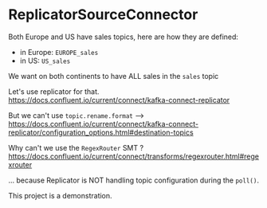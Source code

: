 # ReplicatorSourceConnector

Both Europe and US have sales topics, here are how they are defined:

* in Europe: `EUROPE_sales`
* in US: `US_sales`

We want on both continents to have ALL sales in the `sales` topic

Let's use replicator for that. https://docs.confluent.io/current/connect/kafka-connect-replicator

But we can't use `topic.rename.format` --> https://docs.confluent.io/current/connect/kafka-connect-replicator/configuration_options.html#destination-topics

Why can't we use the `RegexRouter` SMT ? https://docs.confluent.io/current/connect/transforms/regexrouter.html#regexrouter

... because Replicator is NOT handling topic configuration during the `poll()`.

This project is a demonstration.